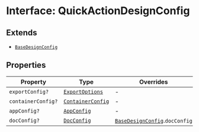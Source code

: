 # Interface: QuickActionDesignConfig

## Extends

- [`BaseDesignConfig`](../../design-config-types/interfaces/base-design-config.md)

## Properties

| Property | Type | Overrides | Inherited from |
| ------ | ------ | ------ | ------ |
| `exportConfig?` | [`ExportOptions`](../../../export-config-types/type-aliases/export-options.md) | - | [`BaseDesignConfig`](../../design-config-types/interfaces/base-design-config.md).`exportConfig` |
| `containerConfig?` | [`ContainerConfig`](../../../container-config-types/type-aliases/container-config.md) | - | [`BaseDesignConfig`](../../design-config-types/interfaces/base-design-config.md).`containerConfig` |
| `appConfig?` | [`AppConfig`](../../app-config-types/interfaces/app-config.md) | - | [`BaseDesignConfig`](../../design-config-types/interfaces/base-design-config.md).`appConfig` |
| `docConfig?` | [`DocConfig`](../../doc-config-types/interfaces/doc-config.md) | [`BaseDesignConfig`](../../design-config-types/interfaces/base-design-config.md).`docConfig` | - |
